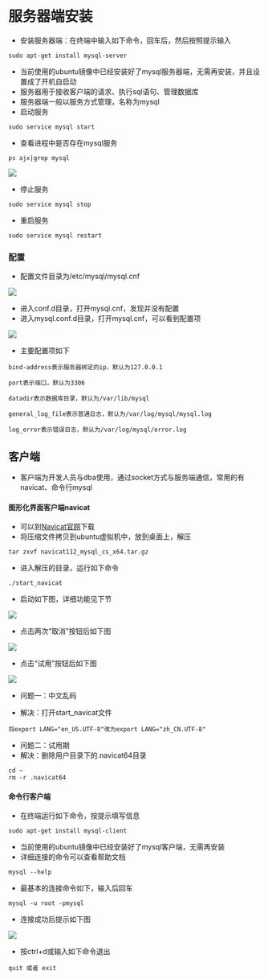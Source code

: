 # 服务器端安装

* 安装服务器端：在终端中输入如下命令，回车后，然后按照提示输入

```
sudo apt-get install mysql-server
```

* 当前使用的ubuntu镜像中已经安装好了mysql服务器端，无需再安装，并且设置成了开机自启动
* 服务器用于接收客户端的请求、执行sql语句、管理数据库
* 服务器端一般以服务方式管理，名称为mysql
* 启动服务

```
sudo service mysql start
```

* 查看进程中是否存在mysql服务

```
ps ajx|grep mysql
```

![](./assets/assets/2-1.png)

* 停止服务

```
sudo service mysql stop
```

* 重启服务

```
sudo service mysql restart
```

### 配置

* 配置文件目录为/etc/mysql/mysql.cnf

![](./assets/assets/2-2-1.png)

* 进入conf.d目录，打开mysql.cnf，发现并没有配置
* 进入mysql.conf.d目录，打开mysql.cnf，可以看到配置项

![](./assets/assets/2-2-2.png)

* 主要配置项如下

```
bind-address表示服务器绑定的ip，默认为127.0.0.1

port表示端口，默认为3306

datadir表示数据库目录，默认为/var/lib/mysql

general_log_file表示普通日志，默认为/var/log/mysql/mysql.log

log_error表示错误日志，默认为/var/log/mysql/error.log
```

## 客户端

* 客户端为开发人员与dba使用，通过socket方式与服务端通信，常用的有navicat、命令行mysql

#### 图形化界面客户端navicat

* 可以到[Navicat官网](https://www.navicat.com.cn/)下载
* 将压缩文件拷贝到ubuntu虚拟机中，放到桌面上，解压

```
tar zxvf navicat112_mysql_cs_x64.tar.gz
```

* 进入解压的目录，运行如下命令

```
./start_navicat
```

* 启动如下图，详细功能见下节

![](./assets/assets/2-3-1.png)

* 点击两次“取消”按钮后如下图

![](./assets/assets/2-3-2.png)

* 点击“试用”按钮后如下图

![](./assets/assets/2-3-3.png)

* 问题一：中文乱码

* 解决：打开start\_navicat文件

```
将export LANG="en_US.UTF-8"改为export LANG="zh_CN.UTF-8"
```

* 问题二：试用期
* 解决：删除用户目录下的.navicat64目录

```
cd ~
rm -r .navicat64
```

#### 命令行客户端

* 在终端运行如下命令，按提示填写信息

```
sudo apt-get install mysql-client
```

* 当前使用的ubuntu镜像中已经安装好了mysql客户端，无需再安装
* 详细连接的命令可以查看帮助文档

```
mysql --help
```

* 最基本的连接命令如下，输入后回车

```
mysql -u root -pmysql
```

* 连接成功后提示如下图

![](./assets/assets/2-3-4.png)

* 按ctrl+d或输入如下命令退出

```
quit 或者 exit
```



